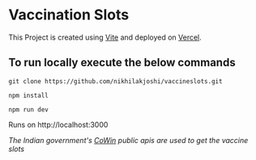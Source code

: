 # Vaccination Slots

This Project is created using [Vite](https://vitejs.dev/) and deployed on [Vercel](https://vercel.com/).

## To run locally execute the below commands

```
git clone https://github.com/nikhilakjoshi/vaccineslots.git

npm install

npm run dev
```

Runs on http://localhost:3000

_The Indian government's [CoWin](https://apisetu.gov.in/public/api/cowin) public apis are used to get the vaccine slots_
